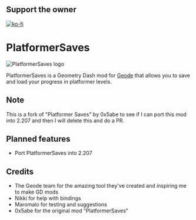 ## Support the owner
[![ko-fi](https://ko-fi.com/img/githubbutton_sm.svg)](https://ko-fi.com/H2H2ZNXL5)

# PlatformerSaves

<img src="./logo.png" alt="PlatformerSaves logo" />

PlatformerSaves is a Geometry Dash mod for [Geode](https://geode-sdk.org/) that allows you to save and load your progress in platformer levels.

## Note

This is a fork of "Platformer Saves" by 0x5abe to see if I can port this mod into 2.207 and then I will delete this and do a PR.

## Planned features

- Port PlatformerSaves into 2.207


## Credits

- The Geode team for the amazing tool they've created and inspiring me to make GD mods
- Nikki for help with bindings
- Maromalo for testing and suggestions
- 0x5abe for the original mod "PlatformerSaves"

